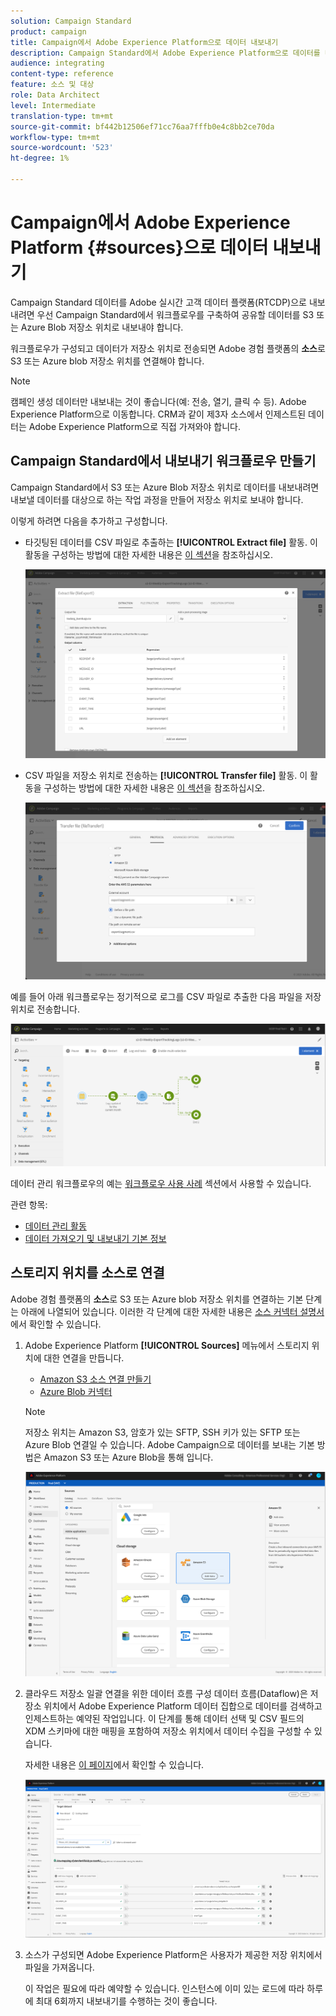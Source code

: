 ```yaml
---
solution: Campaign Standard
product: campaign
title: Campaign에서 Adobe Experience Platform으로 데이터 내보내기
description: Campaign Standard에서 Adobe Experience Platform으로 데이터를 내보내는 방법을 알아봅니다.
audience: integrating
content-type: reference
feature: 소스 및 대상
role: Data Architect
level: Intermediate
translation-type: tm+mt
source-git-commit: bf442b12506ef71cc76aa7fffb0e4c8bb2ce70da
workflow-type: tm+mt
source-wordcount: '523'
ht-degree: 1%

---
```



# Campaign에서 Adobe Experience Platform {#sources}으로 데이터 내보내기

Campaign Standard 데이터를 Adobe 실시간 고객 데이터 플랫폼(RTCDP)으로 내보내려면 우선 Campaign Standard에서 워크플로우를 구축하여 공유할 데이터를 S3 또는 Azure Blob 저장소 위치로 내보내야 합니다.

워크플로우가 구성되고 데이터가 저장소 위치로 전송되면 Adobe 경험 플랫폼의 **소스**&#x200B;로 S3 또는 Azure blob 저장소 위치를 연결해야 합니다.

>[!NOTE]

캠페인 생성 데이터만 내보내는 것이 좋습니다(예: 전송, 열기, 클릭 수 등). Adobe Experience Platform으로 이동합니다. CRM과 같이 제3자 소스에서 인제스트된 데이터는 Adobe Experience Platform으로 직접 가져와야 합니다.

## Campaign Standard에서 내보내기 워크플로우 만들기

Campaign Standard에서 S3 또는 Azure Blob 저장소 위치로 데이터를 내보내려면 내보낼 데이터를 대상으로 하는 작업 과정을 만들어 저장소 위치로 보내야 합니다.

이렇게 하려면 다음을 추가하고 구성합니다.

* 타깃팅된 데이터를 CSV 파일로 추출하는 **[!UICONTROL Extract file]** 활동. 이 활동을 구성하는 방법에 대한 자세한 내용은 [이 섹션](../../automating/using/extract-file.md)을 참조하십시오.

   ![](assets/rtcdp-extract-file.png)

* CSV 파일을 저장소 위치로 전송하는 **[!UICONTROL Transfer file]** 활동. 이 활동을 구성하는 방법에 대한 자세한 내용은 [이 섹션](../../automating/using/transfer-file.md)을 참조하십시오.

   ![](assets/rtcdp-transfer-file.png)

예를 들어 아래 워크플로우는 정기적으로 로그를 CSV 파일로 추출한 다음 파일을 저장 위치로 전송합니다.

![](assets/aep-export.png)

데이터 관리 워크플로우의 예는 [워크플로우 사용 사례](../../automating/using/about-workflow-use-cases.md#management) 섹션에서 사용할 수 있습니다.

관련 항목:

* [데이터 관리 활동](../../automating/using/about-data-management-activities.md)
* [데이터 가져오기 및 내보내기 기본 정보](../../automating/using/about-data-import-and-export.md)


## 스토리지 위치를 소스로 연결

Adobe 경험 플랫폼의 **소스**&#x200B;로 S3 또는 Azure blob 저장소 위치를 연결하는 기본 단계는 아래에 나열되어 있습니다. 이러한 각 단계에 대한 자세한 내용은 [소스 커넥터 설명서](https://experienceleague.adobe.com/docs/experience-platform/sources/home.html)에서 확인할 수 있습니다.

1. Adobe Experience Platform **[!UICONTROL Sources]** 메뉴에서 스토리지 위치에 대한 연결을 만듭니다.

   * [Amazon S3 소스 연결 만들기](https://experienceleague.adobe.com/docs/experience-platform/sources/ui-tutorials/create/cloud-storage/s3.html)
   * [Azure Blob 커넥터](https://experienceleague.adobe.com/docs/experience-platform/sources/connectors/cloud-storage/blob.html)

   >[!NOTE]
   >
   >저장소 위치는 Amazon S3, 암호가 있는 SFTP, SSH 키가 있는 SFTP 또는 Azure Blob 연결일 수 있습니다. Adobe Campaign으로 데이터를 보내는 기본 방법은 Amazon S3 또는 Azure Blob을 통해 입니다.

   ![](assets/rtcdp-connector.png)

1. 클라우드 저장소 일괄 연결을 위한 데이터 흐름 구성 데이터 흐름(Dataflow)은 저장소 위치에서 Adobe Experience Platform 데이터 집합으로 데이터를 검색하고 인제스트하는 예약된 작업입니다. 이 단계를 통해 데이터 선택 및 CSV 필드의 XDM 스키마에 대한 매핑을 포함하여 저장소 위치에서 데이터 수집을 구성할 수 있습니다.

   자세한 내용은 [이 페이지](https://experienceleague.adobe.com/docs/experience-platform/sources/ui-tutorials/dataflow/cloud-storage.html)에서 확인할 수 있습니다.

   ![](assets/rtcdp-map-xdm.png)

1. 소스가 구성되면 Adobe Experience Platform은 사용자가 제공한 저장 위치에서 파일을 가져옵니다.

   이 작업은 필요에 따라 예약할 수 있습니다. 인스턴스에 이미 있는 로드에 따라 하루에 최대 6회까지 내보내기를 수행하는 것이 좋습니다.
